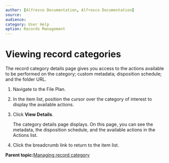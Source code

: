 ```yaml
---
author: [Alfresco Documentation, Alfresco Documentation]
source: 
audience: 
category: User Help
option: Records Management
---
```


# Viewing record categories

The record category details page gives you access to the actions available to be performed on the category; custom metadata; disposition schedule; and the folder URL.

1.  Navigate to the File Plan.

2.  In the item list, position the cursor over the category of interest to display the available actions.

3.  Click **View Details**.

    The category details page displays. On this page, you can see the metadata, the disposition schedule, and the available actions in the Actions list.

4.  Click the breadcrumb link to return to the item list.


**Parent topic:**[Managing record category](../tasks/rm-recordcategory-manage.md)

